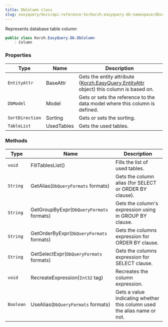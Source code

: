 ```yaml
---
title: DbColumn class
slug: easyquery/docs/api-reference-5x/korzh-easyquery-db-namespace/dbcolumn-class
---
```



Represents database table column
```csharp
public class Korzh.EasyQuery.Db.DbColumn
    : Column

```

### Properties

| Type | Name | Description | 
| --- | --- | --- | 
| `EntityAttr` | BaseAttr | Gets the entity attribute ([Korzh.EasyQuery.EntityAttr](/api-reference-5x/korzh-easyquery-namespace/entityattr-class) object) this column is based on. | 
| `DbModel` | Model | Gets or sets the reference to the data model where this column is defined. | 
| `SortDirection` | Sorting | Gets or sets the sorting. | 
| `TableList` | UsedTables | Gets the used tables. | 


### Methods

| Type | Name | Description | 
| --- | --- | --- | 
| `void` | FillTablesList() | Fills the list of used tables. | 
| `String` | GetAlias(`DbQueryFormats` formats) | Gets the column alias (for SELECT or ORDER BY clause). | 
| `String` | GetGroupByExpr(`DbQueryFormats` formats) | Gets the column's expression using in GROUP BY clause. | 
| `String` | GetOrderByExpr(`DbQueryFormats` formats) | Gets the columns expression for ORDER BY clause. | 
| `String` | GetSelectExpr(`DbQueryFormats` formats) | Gets the columns expression for SELECT clause. | 
| `void` | RecreateExpression(`Int32` tag) | Recreates the column expression. | 
| `Boolean` | UseAlias(`DbQueryFormats` formats) | Gets a value indicating whether this column used the alias name or not. |